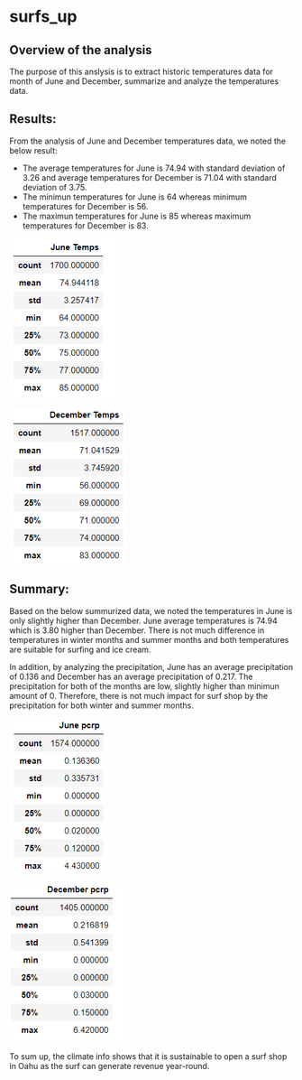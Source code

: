 # surfs_up

## Overview of the analysis
The purpose of this anslysis is to extract historic temperatures data for month of June and December, summarize and analyze the temperatures data.


## Results:
From the analysis of June and December temperatures data, we noted the below result:
- The average temperatures for June is 74.94 with standard deviation of 3.26 and average temperatures for December is 71.04 with standard deviation of 3.75.
- The minimun temperatures for June is 64 whereas minimum temperatures for December is 56.
- The maximun temperatures for June is 85 whereas maximum temperatures for December is 83.

![](/Output/June_Temp.PNG)

![](/Output/Dec_Temp.PNG)

## Summary:
Based on the below summurized data, we noted the temperatures in June is only slightly higher than December. June average temperatures is 74.94 which is 3.80 higher than December. There is not much difference in temperatures in winter months and summer months and both temperatures are suitable for surfing and ice cream.

In addition, by analyzing the precipitation, June has an average precipitation of 0.136 and December has an average precipitation of 0.217. The precipitation for both of the months are low, slightly higher than minimun amount of 0. 
Therefore, there is not much impact for surf shop by the precipitation for both winter and summer months. 

![](/Output/June_Pcrp.PNG)

![](/Output/Dec_Pcrp.PNG)


To sum up, the climate info shows that it is sustainable to open a surf shop in Oahu as the surf can generate revenue year-round.
